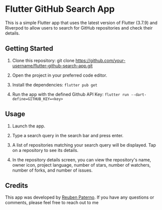 # Flutter GitHub Search App

This is a simple Flutter app that uses the latest version of Flutter (3.7.9) and Riverpod to allow users to search for GitHub repositories and check their details.

## Getting Started

1. Clone this repository: git clone https://github.com/your-username/flutter-github-search-app.git

2. Open the project in your preferred code editor.

3. Install the dependencies: `flutter pub get`

4. Run the app with the defined Github API Key: `flutter run --dart-define=GITHUB_KEY=<key>`


## Usage

1. Launch the app.

2. Type a search query in the search bar and press enter.

3. A list of repositories matching your search query will be displayed. Tap on a repository to see its details.

4. In the repository details screen, you can view the repository's name, owner icon, project language, number of stars, number of watchers, number of forks, and number of issues.


## Credits

This app was developed by [Reuben Paterno](https://github.com/rapaterno). If you have any questions or comments, please feel free to reach out to me

